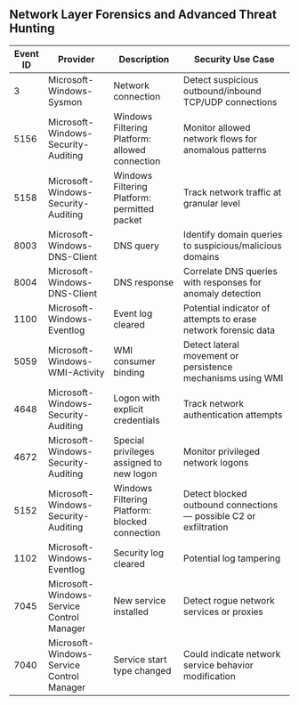## Network Layer Forensics and Advanced Threat Hunting

| Event ID | Provider                              | Description                                                     | Security Use Case                                                     |
|----------|----------------------------------------|-----------------------------------------------------------------|---------------------------------------------------------------------|
| 3        | Microsoft-Windows-Sysmon               | Network connection                                             | Detect suspicious outbound/inbound TCP/UDP connections             |
| 5156     | Microsoft-Windows-Security-Auditing    | Windows Filtering Platform: allowed connection                 | Monitor allowed network flows for anomalous patterns               |
| 5158     | Microsoft-Windows-Security-Auditing    | Windows Filtering Platform: permitted packet                    | Track network traffic at granular level                             |
| 8003     | Microsoft-Windows-DNS-Client           | DNS query                                                    | Identify domain queries to suspicious/malicious domains            |
| 8004     | Microsoft-Windows-DNS-Client           | DNS response                                                | Correlate DNS queries with responses for anomaly detection         |
| 1100     | Microsoft-Windows-Eventlog             | Event log cleared                                             | Potential indicator of attempts to erase network forensic data     |
| 5059     | Microsoft-Windows-WMI-Activity         | WMI consumer binding                                         | Detect lateral movement or persistence mechanisms using WMI        |
| 4648     | Microsoft-Windows-Security-Auditing    | Logon with explicit credentials                              | Track network authentication attempts                              |
| 4672     | Microsoft-Windows-Security-Auditing    | Special privileges assigned to new logon                    | Monitor privileged network logons                                  |
| 5152     | Microsoft-Windows-Security-Auditing    | Windows Filtering Platform: blocked connection               | Detect blocked outbound connections — possible C2 or exfiltration  |
| 1102     | Microsoft-Windows-Eventlog             | Security log cleared                                         | Potential log tampering                                             |
| 7045     | Microsoft-Windows-Service Control Manager | New service installed                                     | Detect rogue network services or proxies                           |
| 7040     | Microsoft-Windows-Service Control Manager | Service start type changed                                 | Could indicate network service behavior modification               |
